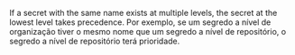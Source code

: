 If a secret with the same name exists at multiple levels, the secret at the lowest level takes precedence. Por exemplo, se um segredo a nível de organização tiver o mesmo nome que um segredo a nível de repositório, o segredo a nível de repositório terá prioridade.
